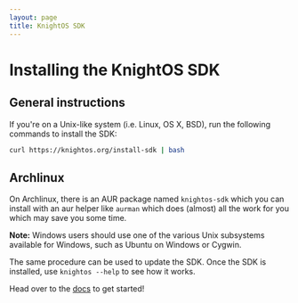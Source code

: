```yaml
---
layout: page
title: KnightOS SDK
---
```


# Installing the KnightOS SDK

## General instructions

If you're on a Unix-like system (i.e. Linux, OS X, BSD), run the following
commands to install the SDK:

```sh
curl https://knightos.org/install-sdk | bash
```

## Archlinux

On Archlinux, there is an AUR package named `knightos-sdk` which you can install with an aur helper like `aurman` which does (almost) all the work for you which may save you some time.

<div class="alert alert-info">
<strong>Note:</strong>
Windows users should use one of the various Unix subsystems available for
Windows, such as Ubuntu on Windows or Cygwin.
</div>

The same procedure can be used to update the SDK. Once the SDK is installed, use 
`knightos --help` to see how it works.

Head over to the [docs](/documentation) to get started!
